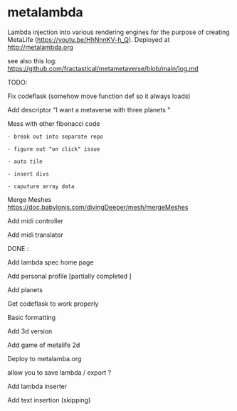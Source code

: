 # metalambda


Lambda injection into various rendering engines for the purpose of creating MetaLife (https://youtu.be/HhNnnKV-h_Q). Deployed at http://metalambda.org



see also this log: https://github.com/fractastical/metametaverse/blob/main/log.md




TODO:

Fix codeflask (somehow move function def so it always loads)

Add descriptor "I want a metaverse with three planets "

Mess with other fibonacci code

	- break out into separate repo	

	- figure out "on click" issue

	- auto tile

	- insert divs

	- caputure array data 

Merge Meshes https://doc.babylonjs.com/divingDeeper/mesh/mergeMeshes

Add midi controller

Add midi translator





DONE :


Add lambda spec home page

Add personal profile [partially completed ]

Add planets

Get codeflask to work properly

Basic formatting

Add 3d version

Add game of metalife 2d

Deploy to metalamba.org

allow you to save lambda / export ?

Add lambda inserter

Add text insertion (skipping)
